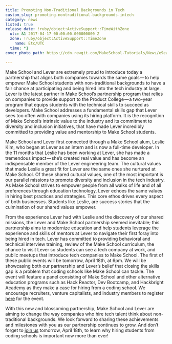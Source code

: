```yaml
---
title: Promoting Non-Traditional Backgrounds in Tech
custom_slug: promoting-nontraditional-backgrounds-intech
category: news
listed: true
release_date: !ruby/object:ActiveSupport::TimeWithZone
  utc: &1 2017-04-17 00:00:00.000000000 Z
  zone: !ruby/object:ActiveSupport::TimeZone
    name: Etc/UTC
  time: *1
cover_photo_path: https://cdn.rawgit.com/MakeSchool-Tutorials/News/e9ea25349fc225fa6def2ff5f2ed6a3ee39995e6//d3ea85ae-cec3-47b1-beb2-95c3dcd22b2d/cover_photo.jpeg

---
```

Make School and Lever are extremely proud to introduce today a partnership that aligns both companies towards the same goals — to help empower Make School students with non-traditional backgrounds to have a fair chance at participating and being hired into the tech industry at large. Lever is the latest partner in Make School’s partnership program that relies on companies to provide support to the Product College — a two-year program that equips students with the technical skills to succeed as developers. Make School addresses a fundamental skills gap that Lever sees too often with companies using its hiring platform. It is the recognition of Make School’s intrinsic value to the industry and its commitment to diversity and inclusion initiatives, that have made Lever incredibly committed to providing value and mentorship to Make School students.

Make School and Lever first connected through a Make School alum, Leslie Kim, who began at Lever as an intern and is now a full-time developer. In the 11 months that Leslie has been working at Lever, she has made a tremendous impact — she’s created real value and has become an indispensable member of the Lever engineering team. The cultural values that made Leslie a great fit for Lever are the same ones she nurtured at Make School. Of these shared cultural values, one of the most important is our parallel missions to promote diversity and inclusion in the tech industry. As Make School strives to empower people from all walks of life and of all preferences through education technology, Lever echoes the same values in hiring best practices and strategies. This core ethos drives every aspect of both businesses. Students like Leslie, are success stories that the culmination of our shared values empower.

From the experience Lever had with Leslie and the discovery of our shared missions, the Lever and Make School partnership seemed inevitable; this partnership aims to modernize education and help students leverage the experience and skills of mentors at Lever to navigate their first foray into being hired in tech. Lever has committed to providing behavioral and technical interview training, review of the Make School curriculum, the chance to visit Lever so students can see a tech company at work, and public meetups that introduce tech companies to Make School. The first of these public events will be tomorrow, April 18th, at 6pm. We will be showcasing both our partnership and Lever’s belief that closing the skills gap is a problem that coding schools like Make School can tackle. The event will feature a panel consisting of Make School and other alternative education programs such as Hack Reactor, Dev Bootcamp, and Hackbright Academy as they make a case for hiring from a coding school. We encourage recruiters, venture capitalists, and industry members to register [here](https://www.eventbrite.com/e/making-the-case-for-hiring-from-coding-bootcamps-and-schools-tickets-33097295903) for the event.

With this new and blossoming partnership, Make School and Lever are aiming to change the way companies who hire tech talent think about non-traditional backgrounds. We look forward to sharing these achievements and milestones with you as our partnership continues to grow. And don’t forget to [join us](https://www.eventbrite.com/e/making-the-case-for-hiring-from-coding-bootcamps-and-schools-tickets-33097295903) tomorrow, April 18th, to learn why hiring students from coding schools is important now more than ever!